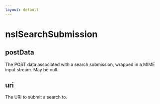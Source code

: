 ```yaml
---
layout: default
---
```


# nsISearchSubmission #

## postData ##

The POST data associated with a search submission, wrapped in a MIME
input stream. May be null.


## uri ##

The URI to submit a search to.

